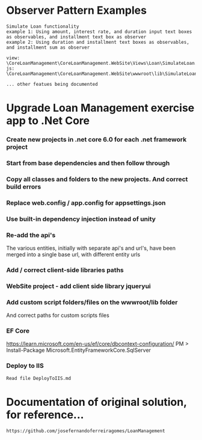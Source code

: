 # Observer Pattern Examples
	Simulate Loan functionality
	example 1: Using amount, interest rate, and duration input text boxes as observables, and installment text box as observer
	example 2: Using duration and installment text boxes as observables, and installment sum as observer

	view:
	\CoreLoanManagement\CoreLoanManagement.WebSite\Views\Loan\SimulateLoan.cshtml
	js:	
	\CoreLoanManagement\CoreLoanManagement.WebSite\wwwroot\lib\SimulateLoan\SimulateLoan.js

	... other featues being documented

# Upgrade Loan Management exercise app to .Net Core

### Create new projects in .net core 6.0 for each .net framework project

### Start from base dependencies and then follow through

### Copy all classes and folders to the new projects. And correct build errors

### Replace web.config / app.config for appsettings.json

### Use built-in dependency injection instead of unity

### Re-add the api's
The various entities, initially with separate api's and url's, have been merged into a single base url, with different entity urls

### Add / correct client-side libraries paths

### WebSite project - add client side library jqueryui

### Add custom script folders/files on the wwwroot/lib folder
And correct paths for custom scripts files

### EF Core
https://learn.microsoft.com/en-us/ef/core/dbcontext-configuration/
      PM > Install-Package Microsoft.EntityFrameworkCore.SqlServer

### Deploy to IIS
	Read file DeployToIIS.md

# Documentation of original solution, for reference...
	
	https://github.com/josefernandoferreiragomes/LoanManagement